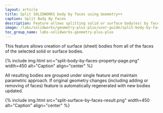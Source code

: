 ```yaml
---
layout: article
title: Split SOLIDWORKS body by faces using Geometry++
caption: Split Body By Faces
description: Feature allows splitting solid or surface body(es) by faces creating individual sheet bodies
image: /labs/solidworks/geometry-plus-plus/user-guide/split-body-by-faces/icon.png
toc_group_name: labs-solidworks-geometry-plus-plus
---
```

This feature allows creation of surface (sheet) bodies from all of the faces of the selected solid or surface bodies.

{% include img.html src="split-body-by-faces-property-page.png" width=450 alt="Caption" align="center" %}

All resulting bodies are grouped under single feature and maintain parametric approach. If original geometry changes (including adding or removing of faces) feature is automatically regenerated with new bodies updated.

{% include img.html src="split-surface-by-faces-result.png" width=450 alt="Caption" align="center" %}